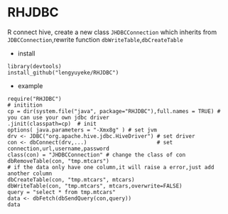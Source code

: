 # RHJDBC

R connect hive, create a new class `JHDBCConnection` which inherits from `JDBCConnection`,rewrite  function `dbWriteTable`,`dbCreateTable`

- install 
```
library(devtools)
install_github("lengyuyeke/RHJDBC")
```

- example

```
require("RHJDBC")
# initition
cp = dir(system.file("java", package="RHJDBC"),full.names = TRUE) # you can use your own jdbc driver
.jinit(classpath=cp)  # init
options( java.parameters = "-Xmx8g" ) # set jvm
drv <- JDBC("org.apache.hive.jdbc.HiveDriver") # set driver
con <- dbConnect(drv,...)                      # set connection,url,username,password
class(con) = "JHDBCConnection" # change the class of con 
dbRemoveTable(con, "tmp.mtcars")
# if the data only have one column,it will raise a error,just add another column
dbCreateTable(con, "tmp.mtcars", mtcars)
dbWriteTable(con, "tmp.mtcars", mtcars,overwrite=FALSE)
query = "select * from tmp.mtcars"
data <- dbFetch(dbSendQuery(con,query))
data

```



